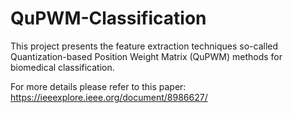 # QuPWM-Classification
This project presents the feature extraction techniques so-called Quantization-based Position Weight Matrix (QuPWM) methods for biomedical classification.

For more details please refer to this paper: https://ieeexplore.ieee.org/document/8986627/
